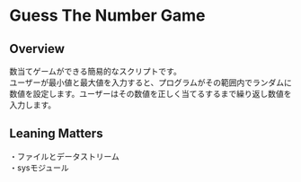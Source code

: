 # Guess The Number Game
## Overview
数当てゲームができる簡易的なスクリプトです。  
ユーザーが最小値と最大値を入力すると、プログラムがその範囲内でランダムに数値を設定します。ユーザーはその数値を正しく当てるするまで繰り返し数値を入力します。
## Leaning Matters
・ファイルとデータストリーム  
・sysモジュール
